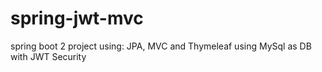 # spring-jwt-mvc

spring boot 2 project using: JPA, MVC and Thymeleaf using MySql as DB with JWT Security
